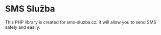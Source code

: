 # SMS Služba
This PHP library is created for sms-sluzba.cz. It will allow you to send SMS safely and easily.
